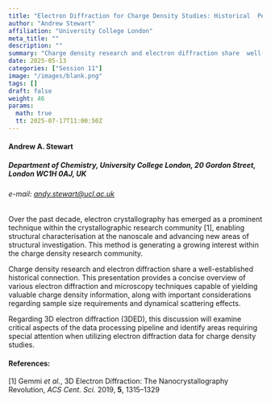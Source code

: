 ```yaml
---
title: "Electron Diffraction for Charge Density Studies: Historical  Perspectives and Modern Data Processing Considerations"
author: "Andrew Stewart"
affiliation: "University College London"
meta_title: ""
description: ""
summary: "Charge density research and electron diffraction share  well-established historical connection. This presentation provides a concise overview of various electron diffraction and microscopy techniques capable of yielding valuable charge density information"
date: 2025-05-13  
categories: ["Session 11"]
image: "/images/blank.png"
tags: []
draft: false
weight: 46
params:
  math: true
  tt: 2025-07-17T11:00:50Z
---
```


#### Andrew A. Stewart

##### Department of Chemistry, University College London, 20 Gordon Street, London WC1H 0AJ, UK

###### e-mail: andy.stewart@ucl.ac.uk 

Over the past decade, electron crystallography has emerged as a
prominent technique within the crystallographic research community
\[1\], enabling structural characterisation at the nanoscale and
advancing new areas of structural investigation. This method is
generating a growing interest within the charge density research
community.

Charge density research and electron diffraction share a
well-established historical connection. This presentation provides a
concise overview of various electron diffraction and microscopy
techniques capable of yielding valuable charge density information,
along with important considerations regarding sample size requirements
and dynamical scattering effects.

Regarding 3D electron diffraction (3DED), this discussion will examine
critical aspects of the data processing pipeline and identify areas
requiring special attention when utilizing electron diffraction data for
charge density studies.

#### References:

\[1\] Gemmi *et al.*, 3D Electron Diffraction: The Nanocrystallography Revolution, *ACS Cent. Sci.* 2019, **5**, 1315–1329